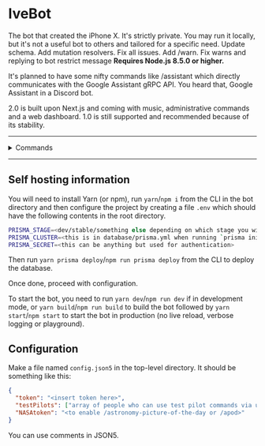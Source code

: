 # IveBot

The bot that created the iPhone X. It's strictly private. You may run it locally,  but it's not a useful bot to others and tailored for a specific need.
Update schema. Add mutation resolvers. Fix all issues. Add /warn. Fix warns and replying to bot restrict message
**Requires Node.js 8.5.0 or higher.**

It's planned to have some nifty commands like /assistant which directly communicates with the Google Assistant gRPC API. You heard that, Google Assistant in a Discord bot.

2.0 is built upon Next.js and coming with music, administrative commands and a web dashboard. 1.0 is still supported and recommended because of its stability.

<hr />
<details><summary>Commands</summary>

<br />

- `/help` and `/halp`
- `/gunfight`
- `/choose`
- `/reverse`
- `/8ball`
- `/robohash`
- `/zalgo`
- `/repeat`
- `/request` for test pilots
- `/urban`
- `/cat` and `/dog`
- `/astronomy-picture-of-the-day` or `/apod`
- `/say`
- `/avatar`
- `/version`, `/ping` and `/about`
- `/ban`, `/unban`, `/kick`, `/mute` and `/unmute`
- `/addrole` and `/removerole`

</details>
<hr />


## Self hosting information

You will need to install Yarn (or npm), run `yarn`/`npm i` from the CLI in the bot directory and then configure the project by creating a file `.env` which should have the following contents in the root directory.

```bash
PRISMA_STAGE=<dev/stable/something else depending on which stage you wish to deploy the database to>
PRISMA_CLUSTER=<this is in database/prisma.yml when running `prisma init ivebot` in another directory>
PRISMA_SECRET=<this can be anything but used for authentication>
```

Then run `yarn prisma deploy`/`npm run prisma deploy` from the CLI to deploy the database.

Once done, proceed with configuration.

To start the bot, you need to run `yarn dev`/`npm run dev` if in development mode, or `yarn build`/`npm run build` to build the bot followed by `yarn start`/`npm start` to start the bot in production (no live reload, verbose logging or playground).

## Configuration

Make a file named `config.json5` in the top-level directory. It should be something like this:

```json
{
  "token": "<insert token here>",
  "testPilots": ["array of people who can use test pilot commands via user ID"],
  "NASAtoken": "<to enable /astronomy-picture-of-the-day or /apod>"
}
```

You can use comments in JSON5.
